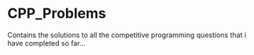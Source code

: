 # CPP_Problems

Contains the solutions to all the competitive programming questions that i have completed so far...
